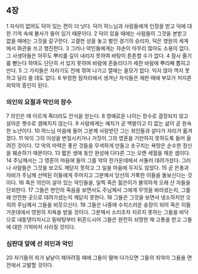 ## 4장
1 자식이 없어도 덕이 있는 편이 더 낫다. 덕이 하느님과 사람들에게 인정을 받고 덕에 대한 기억 속에 불사가 들어 있기 때문이다.
2 덕이 있을 때에는 사람들이 그것을 본받고 없을 때에는 그것을 갈구한다. 고결한 상을 놓고 벌인 경기의 승리자, 덕은 영원의 세계에서 화관을 쓰고 행진한다.
3 그러나 악인들에게는 자손이 아무리 많아도 소용이 없다. 그 사생아들은 아무도 뿌리를 깊이 내리지 못하여 바탕이 튼튼할 수가 없다.
4 잠시 줄기를 뻗는다 하여도 단단히 서 있지 못하여 바람에 흔들리다가 세찬 바람에 뿌리째 뽑히고 만다.
5 그 가지들은 자라기도 전에 꺾여 나가고 열매는 쓸모가 없다. 익지 않아 먹지 못하고 달리 쓸 데도 없다.
6 부정한 잠자리에서 생겨난 자식들은 재판 때에 부모가 저지른 죄악의 증인이 된다.
### 의인의 요절과 악인의 장수
7 의인은 때 이르게 죽더라도 안식을 얻는다.
8 영예로운 나이는 장수로 결정되지 않고 살아온 햇수로 셈해지지 않는다.
9 사람에게는 예지가 곧 백발이고 티 없는 삶이 곧 원숙한 노년이다.
10 하느님 마음에 들어 그분께 사랑받던 그는 죄인들과 살다가 자리가 옮겨졌다.
11 악이 그의 이성을 변질시키거나 거짓이 그의 영혼을 기만하지 못하도록 들어 올려진 것이다.
12 악의 마력은 좋은 것들을 무색하게 만들고 솟구치는 욕망은 순수한 정신을 훼손하기 때문이다.
13 짧은 생애 동안 완성에 다다른 그는 오랜 세월을 채운 셈이다.
14 주님께서는 그 영혼이 마음에 들어 그를 악의 한가운데에서 서둘러 데려가셨다. 그러나 사람들은 그것을 보고도 깨닫지 못하고 그 일을 마음에 두지도 않았다.
15 곧 은총과 자비가 주님께 선택된 이들에게 주어지고 그분께서 당신의 거룩한 이들을 돌보신다는 것이다.
16 죽은 의인이 살아 있는 악인들을, 일찍 죽은 젊은이가 불의하게 오래 산 자들을 단죄한다.
17 그들은 현인의 죽음을 보면서도 주님께서 그에게 무엇을 바라셨는지, 그를 왜 안전한 곳으로 데려가셨는지 깨닫지 못한다.
18 그들은 그것을 보면서 냉소하지만 오히려 주님께서 그들을 비웃으신다.
19 그들은 나중에 수치스러운 송장이 되어 죽은 이들 가운데에서 영원히 치욕을 받을 것이다. 그분께서 소리조차 지르지 못하는 그들을 바닥으로 내동댕이치시고 밑바탕부터 뒤흔드시어 그들은 완전히 쇠망한 채 고통을 받고 그들에 대한 기억마저 사라질 것이다.
### 심판대 앞에 선 의인과 악인
20 자기들의 죄가 낱낱이 헤아려질 때에 그들이 떨며 다가오면 그들의 죄악이 그들을 면전에서 고발할 것이다.
